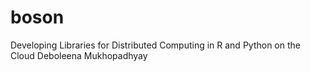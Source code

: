 # boson
Developing Libraries for Distributed Computing in R and Python on the Cloud
Deboleena Mukhopadhyay